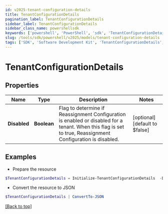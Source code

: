 ```yaml
---
id: v2025-tenant-configuration-details
title: TenantConfigurationDetails
pagination_label: TenantConfigurationDetails
sidebar_label: TenantConfigurationDetails
sidebar_class_name: powershellsdk
keywords: ['powershell', 'PowerShell', 'sdk', 'TenantConfigurationDetails', 'V2025TenantConfigurationDetails'] 
slug: /tools/sdk/powershell/v2025/models/tenant-configuration-details
tags: ['SDK', 'Software Development Kit', 'TenantConfigurationDetails', 'V2025TenantConfigurationDetails']
---
```



# TenantConfigurationDetails

## Properties

Name | Type | Description | Notes
------------ | ------------- | ------------- | -------------
**Disabled** | **Boolean** | Flag to determine if Reassignment Configuration is enabled or disabled for a tenant.  When this flag is set to true, Reassignment Configuration is disabled. | [optional] [default to $false]

## Examples

- Prepare the resource
```powershell
$TenantConfigurationDetails = Initialize-TenantConfigurationDetails  -Disabled true
```

- Convert the resource to JSON
```powershell
$TenantConfigurationDetails | ConvertTo-JSON
```


[[Back to top]](#) 

